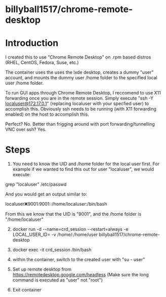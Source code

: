 # billyball1517/chrome-remote-desktop

# Introduction

I created this to use "Chrome Remote Desktop" on .rpm based distros (RHEL, CentOS, Fedora, Suse, etc.)
 
The container uses the uses the lxde desktop, creates a dummy "user" account, and mounts the dummy user /home folder to the specified local user /home folder.

To run GUI apps through Chrome Remote Desktop, I reccomend to use X11 forwarding once you are in the remote session. Simply execute "ssh -Y localuser@172.17.0.1" (replacing localuser with your specfied user) to accomplish this. Obviously ssh needs to be running (with X11 forwarding enabled) on the host to accomplish this.

Perfect? No. Better than frigging around with port forwarding/tunnelling VNC over ssh? Yes.

# Steps

1. You need to know the UID and /home folder for the local user first. For example if we wanted to find this out for user "localuser", we would execute:

grep "localuser" /etc/passwd

And you would get an output similar to:

localuser:x:9001:9001::/home/localuser:/bin/bash

From this we know that the UID is "9001", and the /home folder is "/home/localuser"

2. docker run -d --name=crd_session --restart=always -e LOCAL_USER_ID=<localuseruid> -v /home/<localuser>:/home/user billyball1517/chrome-remote-desktop

3. docker exec -it crd_session /bin/bash

4. within the container, switch to the created user with "su - user"

5. Set up remote desktop from https://remotedesktop.google.com/headless (Make sure the long command is executed as "user" not "root")

6. Exit container
